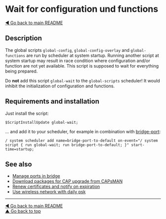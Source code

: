 Wait for configuration und functions
====================================

[◀ Go back to main README](../README.md)

Description
-----------

The global scripts `global-config`, `global-config-overlay` and
`global-functions` are run by scheduler at system startup. Running another
script at system startup may result in race condition where configuration
and/or function are not yet available. This script is supposed to wait
for everything being prepared.

Do **not** add this script `global-wait` to the `global-scripts` scheduler!
It would inhibit the initialization of configuration and functions.

Requirements and installation
-----------------------------

Just install the script:

    $ScriptInstallUpdate global-wait;

... and add it to your scheduler, for example in combination with
[bridge-port](bridge-port.md):

    / system scheduler add name=bridge-port-to-default on-event="/ system script { run global-wait; run bridge-port-to-default; }" start-time=startup;

See also
--------

* [Manage ports in bridge](bridge-port.md)
* [Download packages for CAP upgrade from CAPsMAN](capsman-download-packages.md)
* [Renew certificates and notify on expiration](check-certificates.md)
* [Use wireless network with daily psk](daily-psk.md)

---
[◀ Go back to main README](../README.md)  
[▲ Go back to top](#top)
